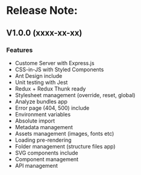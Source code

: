 # Release Note:

## V1.0.0 (xxxx-xx-xx)

### Features

- Custome Server with Express.js
- CSS-in-JS with Styled Components
- Ant Design include
- Unit testing with Jest
- Redux + Redux Thunk ready
- Stylesheet management (override, reset, global)
- Analyze bundles app
- Error page (404, 500) include
- Environment variables
- Absolute import
- Metadata management
- Assets management (images, fonts etc)
- Loading pre-rendering
- Folder management (structure files app)
- SVG components include
- Component management
- API management
